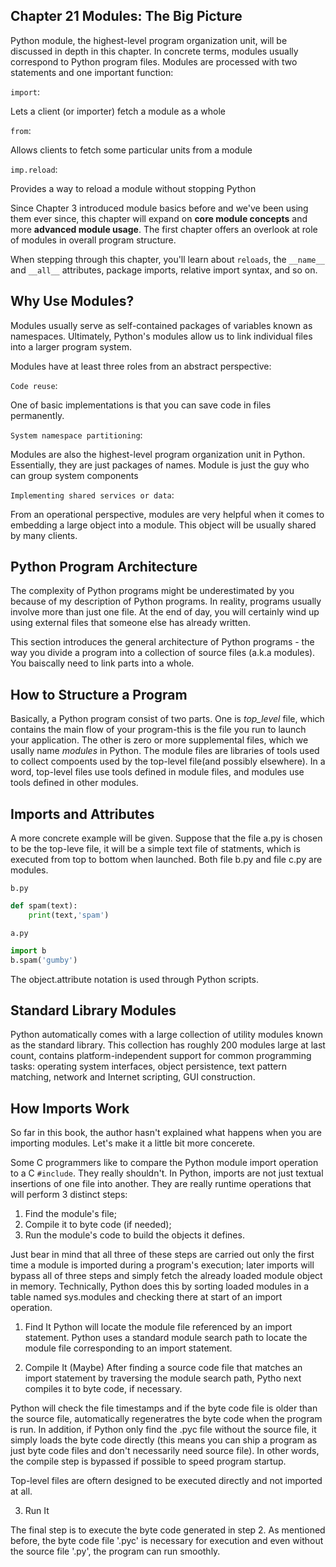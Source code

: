 Chapter 21 Modules: The Big Picture
-----------------------------------

Python module, the highest-level program organization unit, will be discussed in depth
in this chapter. In concrete terms, modules usually correspond to Python program files.
Modules are processed with two statements and one important function:

`import`:     
       
 Lets a client (or importer) fetch a module as a whole

`from`:
      
 Allows clients to fetch some particular units from a module
   
`imp.reload`:
      
 Provides a way to reload a module without stopping Python
   
Since Chapter 3 introduced module basics before and we've been using them ever since, this chapter will expand on __core module concepts__ and more __advanced module usage__.
The first chapter offers an overlook at role of modules in overall program structure.

When stepping through this chapter, you'll learn about `reloads`, the `__name__` and 
`__all__` attributes, package imports, relative import syntax, and so on. 


## Why Use Modules?
Modules usually serve as self-contained packages of variables known as namespaces. 
Ultimately, Python's modules allow us to link individual files into a larger program 
system.

Modules have at least three roles from an abstract perspective:

`Code reuse`: 
      
 One of basic implementations is that you can save code in files permanently. 
 
 `System namespace partitioning`:
 
 Modules are also the highest-level program organization unit in Python. Essentially, 
 they are just packages of names. Module is just the guy who can group system components
 
 `Implementing shared services or data`:
 
 From an operational perspective, modules are very helpful when it comes to embedding 
 a large object into a module. This object will be usually shared by many clients.
 
 ## Python Program Architecture
 
The complexity of Python programs might be underestimated by you because of my description of Python programs. In reality, programs usually involve more than just one file. At the end of day, you will certainly wind up using external files that someone else has already written.
 
This section introduces the general architecture of Python programs - the way you divide a program into a collection of source files (a.k.a modules). You baiscally need to link parts into a whole. 

## How to Structure a Program

Basically, a Python program consist of two parts. One is _top_level_ file, which contains the main flow of your program-this is the file you run to launch your application. The other is zero or more supplemental files, which we usally name _modules_ in Python. The module files are libraries of tools used to collect compoents
used by the top-level file(and possibly elsewhere). In a word, top-level files use tools defined in module files, and modules use tools defined in other modules.

## Imports and Attributes

A more concrete example will be given. Suppose that the file a.py is chosen to be the top-leve file, it will be a simple text file of statments, which is executed from top to bottom when launched. Both file b.py and file c.py are modules. 

`b.py`

```python
def spam(text):
    print(text,'spam')
```

`a.py`

```python
import b
b.spam('gumby')
```

The object.attribute notation is used through Python scripts.
 
## Standard Library Modules

Python automatically comes with a large collection of utility modules known as the standard library. This collection has roughly 200 modules large at last count, contains platform-independent support for common programming tasks: operating system interfaces, object persistence, text pattern matching, network and Internet scripting, GUI construction.

## How Imports Work

So far in this book, the author hasn't explained what happens when you are importing modules. Let's make it a little bit more concerete. 

Some C programmers like to compare the Python module import operation to a C `#include`. They really shouldn't. In Python, imports are not just textual insertions of one file into another. They are really runtime operations that will perform 3 distinct steps:
1. Find the module's file;
2. Compile it to byte code (if needed);
3. Run the module's code to build the objects it defines.

Just bear in mind that all three of these steps are carried out only the first time a module is imported during a program's execution; later imports will bypass all of three steps and simply fetch the already loaded module object in memory. Technically, Python does this by sorting loaded modules in a table named sys.modules and checking there at start of an import operation.

1. Find It
Python will locate the module file referenced by an import statement. Python uses a standard module search path to locate the module file corresponding to an import statement.

2. Compile It (Maybe)
After finding a source code file that matches an import statement by traversing the module search path, Pytho next compiles it to byte code, if necessary. 

Python will check the file timestamps and if the byte code file is older than the source file, automatically regeneratres the byte code when the program is run. In addition, if Python only find the .pyc file without the source file, it simply loads the byte code directly (this means you can ship a program as just byte code files and don't necessarily need source file). In other words, the compile step is bypassed if possible to speed program startup.

Top-level files are oftern designed to be executed directly and not imported at all.

3. Run It

The final step is to execute the byte code generated in step 2. As mentioned before, the byte code file '.pyc' is necessary for execution and even without the source file '.py', the program can run smoothly.
